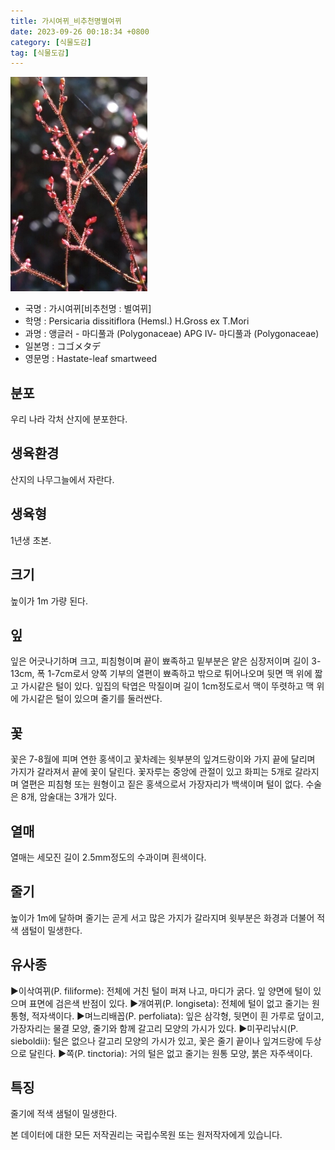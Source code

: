 ```yaml
---
title: 가시여뀌_비추천명별여뀌
date: 2023-09-26 00:18:34 +0800
category: [식물도감]
tag: [식물도감]
---
```




![가시여뀌[비추천명 : 별여뀌]](/assets/img/fileUpload/plants/basic/Polygonaceae/Persicaria/1243/1_th2.JPG)
- 국명 : 가시여뀌[비추천명 : 별여뀌]
- 학명 : Persicaria dissitiflora (Hemsl.) H.Gross ex T.Mori
- 과명 : 앵글러 - 마디풀과 (Polygonaceae) APG Ⅳ- 마디풀과 (Polygonaceae)
- 일본명 : コゴメタデ
- 영문명 : Hastate-leaf smartweed


## 분포
우리 나라 각처 산지에 분포한다.
## 생육환경
산지의 나무그늘에서 자란다.
## 생육형
1년생 초본.
## 크기
높이가 1m 가량 된다.
## 잎
잎은 어긋나기하며 크고, 피침형이며 끝이 뾰족하고 밑부분은 얕은 심장저이며 길이 3-13cm, 폭 1-7cm로서 양쪽 기부의 열편이 뾰족하고 밖으로 튀어나오며 뒷면 맥 위에 짧고 가시같은 털이 있다. 잎집의 탁엽은 막질이며 길이 1cm정도로서 맥이 뚜렷하고 맥 위에 가시같은 털이 있으며 줄기를 둘러싼다.
## 꽃
꽃은 7-8월에 피며 연한 홍색이고 꽃차례는 윗부분의 잎겨드랑이와 가지 끝에 달리며 가지가 갈라져서 끝에 꽃이 달린다. 꽃자루는 중앙에 관절이 있고 화피는 5개로 갈라지며 열편은 피침형 또는 원형이고 짙은 홍색으로서 가장자리가 백색이며 털이 없다. 수술은 8개, 암술대는 3개가 있다.
## 열매
열매는 세모진 길이 2.5mm정도의 수과이며 흰색이다.
## 줄기
높이가 1m에 달하며 줄기는 곧게 서고 많은 가지가 갈라지며 윗부분은 화경과 더불어 적색 샘털이 밀생한다.
## 유사종
▶이삭여뀌(P. filiforme): 전체에 거친 털이 퍼져 나고, 마디가 굵다. 잎 양면에 털이 있으며 표면에 검은색 반점이 있다.
▶개여뀌(P. longiseta): 전체에 털이 없고 줄기는 원통형, 적자색이다.
▶며느리배꼽(P. perfoliata): 잎은 삼각형, 뒷면이 흰 가루로 덮이고, 가장자리는 물결 모양, 줄기와 함께 갈고리 모양의 가시가 있다.
▶미꾸리낚시(P. sieboldii): 털은 없으나 갈고리 모양의 가시가 있고, 꽃은 줄기 끝이나 잎겨드랑에 두상으로 달린다.
▶쪽(P. tinctoria): 거의 털은 없고 줄기는 원통 모양, 붉은 자주색이다.
## 특징
줄기에 적색 샘털이 밀생한다.






본 데이터에 대한 모든 저작권리는 국립수목원 또는 원저작자에게 있습니다.
